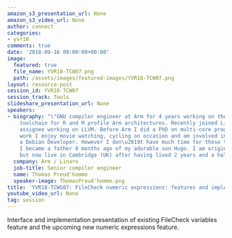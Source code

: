 ```yaml
---
amazon_s3_presentation_url: None
amazon_s3_video_url: None
author: connect
categories:
- yvr18
comments: true
date: '2018-09-16 09:00:00+00:00'
image:
  featured: true
  file_name: YVR18-TCW07.png
  path: /assets/images/featured-images/YVR18-TCW07.png
layout: resource-post
session_id: YVR18-TCW07
session_track: Tools
slideshare_presentation_url: None
speakers:
- biography: "\"GNU compiler engineer at Arm for 4 years working on the GNU Arm embedded
    toolchain for R and M profile Arm architectures. Recently joined Linaro as an
    assignee working on LLVM. Before Arm I did a PhD on multi-core programming.\n\nBeside
    work I enjoy movie watching, cycling on occasion and am involved in Debian as
    a Debian Developer. However I don\u2019t have much time for these these days as
    I became a father 8 months ago of my adorable son Hugo. I am originally from France
    but now live in Cambridge (UK) after having lived 2 years and a half in Shanghai.\""
  company: Arm / Linaro
  job-title: Senior compiler engineer
  name: Thomas Preud'homme
  speaker-image: ThomasPreud'homme.png
title: 'YVR18-TCWG07: FileCheck numeric expressions: features and implementation'
youtube_video_url: None
tag: session
---
```


Interface and implementation presentation of existing
FileCheck variables feature and the upcoming new numeric expressions feature.